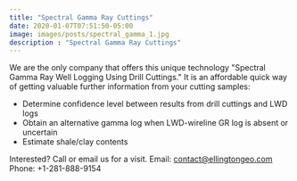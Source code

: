 ```yaml
---
title: "Spectral Gamma Ray Cuttings"
date: 2020-01-07T07:51:50-05:00
image: images/posts/spectral_gamma_1.jpg
description : "Spectral Gamma Ray Cuttings"
---
```


We are the only company that offers this unique technology "Spectral Gamma Ray Well Logging Using Drill Cuttings."
It is an affordable quick way of getting valuable further information from your cutting samples: 
* Determine confidence level between results from drill cuttings and LWD logs
* Obtain an alternative gamma log when LWD-wireline GR log is absent or uncertain
* Estimate shale/clay contents

Interested? Call or email us for a visit.
Email: contact@ellingtongeo.com
Phone: +1-281-888-9154
